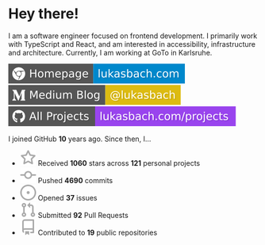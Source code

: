 # Hey there!

I am a software engineer focused on frontend development. I primarily work with TypeScript and React, and am interested in accessibility, infrastructure and architecture. Currently, I am working at GoTo in Karlsruhe.

[![Homepage](./icons/homepage.svg)](https://lukasbach.com)
[![Medium Blog](./icons/medium.svg)](https://medium.com/@lukasbach)
[![My Projects](./icons/projects.svg)](https://lukasbach.com/projects)

I joined GitHub **10** years ago. Since then, I...

- ![](./icons/star.svg) Received **1060** stars across **121** personal projects
- ![](./icons/commit.svg) Pushed **4690** commits
- ![](./icons/issues.svg) Opened **37** issues
- ![](./icons/pr.svg) Submitted **92** Pull Requests
- ![](./icons/repo.svg) Contributed to **19** public repositories
